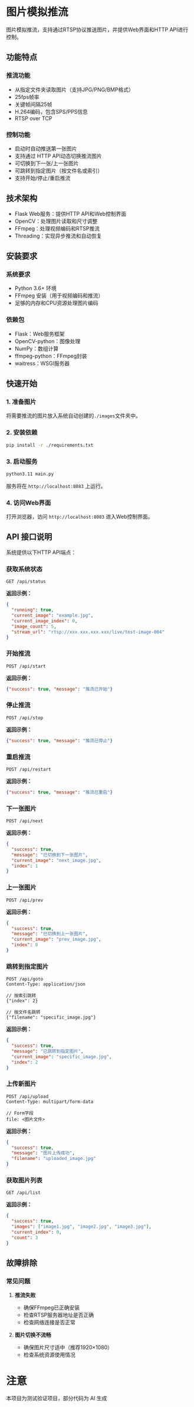 # 图片模拟推流

图片模拟推流，支持通过RTSP协议推送图片，并提供Web界面和HTTP API进行控制。

## 功能特点

### 推流功能
- 从指定文件夹读取图片（支持JPG/PNG/BMP格式）
- 25fps帧率
- 关键帧间隔25帧
- H.264编码，包含SPS/PPS信息
- RTSP over TCP

### 控制功能
- 启动时自动推送第一张图片
- 支持通过 HTTP API动态切换推流图片
- 可切换到下一张/上一张图片
- 可跳转到指定图片（按文件名或索引）
- 支持开始/停止/重启推流

## 技术架构
- Flask Web服务：提供HTTP API和Web控制界面
- OpenCV：处理图片读取和尺寸调整
- FFmpeg：处理视频编码和RTSP推流
- Threading：实现异步推流和自动恢复

## 安装要求

### 系统要求
- Python 3.6+ 环境
- FFmpeg 安装（用于视频编码和推流）
- 足够的内存和CPU资源处理图片编码

### 依赖包
- Flask：Web服务框架
- OpenCV-python：图像处理
- NumPy：数组计算
- ffmpeg-python：FFmpeg封装
- waitress：WSGI服务器

## 快速开始

### 1. 准备图片

将需要推流的图片放入系统自动创建的`./images`文件夹中。


### 2. 安装依赖

```bash
pip install -r ./requirements.txt
```
### 3. 启动服务

```bash
python3.11 main.py
```

服务将在 `http://localhost:8083` 上运行。

### 4. 访问Web界面

打开浏览器，访问 `http://localhost:8083` 进入Web控制界面。

## API 接口说明

系统提供以下HTTP API端点：

### 获取系统状态
```
GET /api/status
```
**返回示例：**
```json
{
  "running": true,
  "current_image": "example.jpg",
  "current_image_index": 0,
  "image_count": 5,
  "stream_url": "rtsp://xxx.xxx.xxx.xxx/live/test-image-004"
}
```

### 开始推流
```
POST /api/start
```
**返回示例：**
```json
{"success": true, "message": "推流已开始"}
```

### 停止推流
```
POST /api/stop
```
**返回示例：**
```json
{"success": true, "message": "推流已停止"}
```

### 重启推流
```
POST /api/restart
```
**返回示例：**
```json
{"success": true, "message": "推流已重启"}
```

### 下一张图片
```
POST /api/next
```
**返回示例：**
```json
{
  "success": true,
  "message": "已切换到下一张图片",
  "current_image": "next_image.jpg",
  "index": 1
}
```

### 上一张图片
```
POST /api/prev
```
**返回示例：**
```json
{
  "success": true,
  "message": "已切换到上一张图片",
  "current_image": "prev_image.jpg",
  "index": 0
}
```

### 跳转到指定图片
```
POST /api/goto
Content-Type: application/json

// 按索引跳转
{"index": 2}

// 按文件名跳转
{"filename": "specific_image.jpg"}
```
**返回示例：**
```json
{
  "success": true,
  "message": "已跳转到指定图片",
  "current_image": "specific_image.jpg",
  "index": 2
}
```

### 上传新图片
```
POST /api/upload
Content-Type: multipart/form-data

// Form字段
file: <图片文件>
```
**返回示例：**
```json
{
  "success": true,
  "message": "图片上传成功",
  "filename": "uploaded_image.jpg"
}
```

### 获取图片列表
```
GET /api/list
```
**返回示例：**
```json
{
  "success": true,
  "images": ["image1.jpg", "image2.jpg", "image3.jpg"],
  "current_index": 0,
  "count": 3
}
```



## 故障排除

### 常见问题

1. **推流失败**
   - 确保FFmpeg已正确安装
   - 检查RTSP服务器地址是否正确
   - 检查网络连接是否正常

2. **图片切换不流畅**
   - 确保图片尺寸适中（推荐1920×1080）
   - 检查系统资源使用情况

# 注意
本项目为测试验证项目，部分代码为 AI 生成
